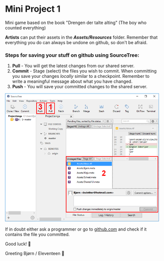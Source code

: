 # Mini Project 1
Mini game based on the book "Drengen der talte alting" (The boy who counted everything)

**Artists** can put their assets in the **_Assets/Resources_** folder. Remember that everything you do can always be undone on github, so don't be afraid.

### Steps for saving your stuff on github using SourceTree:

1. __Pull__ - You will get the latest changes from our shared server.
2. __Commit__ - Stage (select) the files you wish to commit. When committing you save your changes _locally_ similar to a checkpoint. Remember to write a meaningful message about what you have changed.
3. __Push__ - You will save your committed changes to the shared server.

![Github guide](https://github.com/DADIU-Group5/Mini-Project-1/blob/master/github-guide-01.PNG)


If in doubt either ask a programmer or go to [github.com](https://github.com/DADIU-Group5/Mini-Project-1) and check if it contains the file you committed.

Good luck! :poop:

Greeting Bjørn / Eleventeen :bear:

